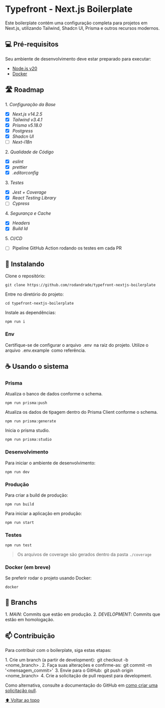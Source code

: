 # Typefront - Next.js Boilerplate

Este boilerplate contém uma configuração completa para projetos em Next.js, utilizando Tailwind, Shadcn UI, Prisma e outros recursos modernos.

## 💻 Pré-requisitos

Seu ambiente de desenvolvimento deve estar preparado para executar:

- ⁠[Node.js v20](https://nodejs.org/en/)
- [Docker](https://docs.docker.com/get-docker/)

## 🛣️ Roadmap

1.⁠ ⁠*Configuração da Base*

- [x] _Next.js v14.2.5_
- [x] _Tailwind v3.4.1_
- [x] _Prisma v5.18.0_
- [x] _Postgress_
- [x] _Shadcn UI_
- [ ] _Next-i18n_

2.⁠ ⁠*Qualidade de Código*

- [x] _eslint_
- [x] _prettier_
- [x] _.editorconfig_

3.⁠ ⁠*Testes*

- [x] _Jest + Coverage_
- [x] _React Testing Library_
- [ ] _Cypress_

4.⁠ ⁠*Segurança e Cache*

- [x] _Headers_
- [x] _Build Id_

5.⁠ ⁠*CI/CD*
- [ ] Pipeline GitHub Action rodando os testes em cada PR

## 🚀 Instalando

Clone o repositório:

```git
git clone https://github.com/rodandrade/typefront-nextjs-boilerplate
```

Entre no diretório do projeto:

```shell
cd typefront-nextjs-boilerplate
```

Instale as dependências:

```shell
npm run i
```

### Env

Certifique-se de configurar o arquivo ⁠ .env ⁠ na raiz do projeto. Utilize o arquivo ⁠ .env.example ⁠ como referência.

## ☕ Usando o sistema

### Prisma

Atualiza o banco de dados conforme o schema.

```shell
npm run prisma:push
```

Atualiza os dados de tipagem dentro do Prisma Client conforme o schema.

```shell
npm run prisma:generate
```

Inicia o prisma studio.

```shell
npm run prisma:studio
```

### Desenvolvimento

Para iniciar o ambiente de desenvolvimento:

```shell
npm run dev
```

### Produção

Para criar a build de produção:

```shell
npm run build
```

Para iniciar a aplicação em produção:

```shell
npm run start
```

### Testes

```shell
npm run test
```

> Os arquivos de coverage são gerados dentro da pasta `./coverage`

### Docker (em breve)

Se preferir rodar o projeto usando Docker:

```shell
docker
```

## 🌳 Branchs

1.⁠ ⁠*MAIN*: Commits que estão em produção.
2.⁠ ⁠*DEVELOPMENT*: Commits que estão em homologação.

## 📫 Contribuição

Para contribuir com o boilerplate, siga estas etapas:

1.⁠ ⁠Crie um branch (a partir de development): ⁠ git checkout -b <nome_branch> ⁠.
2.⁠ ⁠Faça suas alterações e confirme-as: ⁠ git commit -m '<mensagem_commit>' ⁠
3.⁠ ⁠Envie para o GitHub: ⁠ git push origin <nome_branch> ⁠
4.⁠ ⁠Crie a solicitação de pull request para development.

Como alternativa, consulte a documentação do GitHub em [como criar uma solicitação pull](https://help.github.com/en/github/collaborating-with-issues-and-pull-requests/creating-a-pull-request).

[⬆ Voltar ao topo](#typefront-nextjs-boilerplate)
